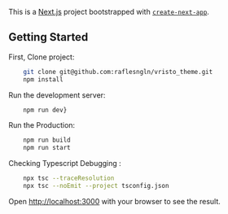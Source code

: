 This is a [Next.js](https://nextjs.org/) project bootstrapped with [`create-next-app`](https://github.com/vercel/next.js/tree/canary/packages/create-next-app).

## Getting Started

First, Clone project:

```bash
    git clone git@github.com:raflesngln/vristo_theme.git
    npm install
```


Run the development server:
```bash
    npm run dev}
```


Run the Production:
```bash
    npm run build
    npm run start
```

Checking Typescript Debugging :
```bash
    npx tsc --traceResolution
    npx tsc --noEmit --project tsconfig.json
```


Open [http://localhost:3000](http://localhost:3000) with your browser to see the result.


